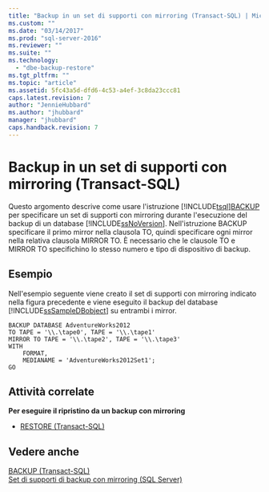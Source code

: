 ```yaml
---
title: "Backup in un set di supporti con mirroring (Transact-SQL) | Microsoft Docs"
ms.custom: ""
ms.date: "03/14/2017"
ms.prod: "sql-server-2016"
ms.reviewer: ""
ms.suite: ""
ms.technology: 
  - "dbe-backup-restore"
ms.tgt_pltfrm: ""
ms.topic: "article"
ms.assetid: 5fc43a5d-dfd6-4c53-a4ef-3c8da23ccc81
caps.latest.revision: 7
author: "JennieHubbard"
ms.author: "jhubbard"
manager: "jhubbard"
caps.handback.revision: 7
---
```

# Backup in un set di supporti con mirroring (Transact-SQL)
  Questo argomento descrive come usare l'istruzione [!INCLUDE[tsql](../../includes/tsql-md.md)][BACKUP](../../t-sql/statements/backup-transact-sql.md) per specificare un set di supporti con mirroring durante l'esecuzione del backup di un database [!INCLUDE[ssNoVersion](../../includes/ssnoversion-md.md)]. Nell'istruzione BACKUP specificare il primo mirror nella clausola TO, quindi specificare ogni mirror nella relativa clausola MIRROR TO. È necessario che le clausole TO e MIRROR TO specifichino lo stesso numero e tipo di dispositivo di backup.  
  
## Esempio  
 Nell'esempio seguente viene creato il set di supporti con mirroring indicato nella figura precedente e viene eseguito il backup del database [!INCLUDE[ssSampleDBobject](../../includes/sssampledbobject-md.md)] su entrambi i mirror.  
  
```  
BACKUP DATABASE AdventureWorks2012  
TO TAPE = '\\.\tape0', TAPE = '\\.\tape1'  
MIRROR TO TAPE = '\\.\tape2', TAPE = '\\.\tape3'  
WITH  
    FORMAT,  
    MEDIANAME = 'AdventureWorks2012Set1';  
GO  
```  
  
## Attività correlate  
 **Per eseguire il ripristino da un backup con mirroring**  
  
-   [RESTORE &#40;Transact-SQL&#41;](../Topic/RESTORE%20\(Transact-SQL\).md)  
  
## Vedere anche  
 [BACKUP &#40;Transact-SQL&#41;](../../t-sql/statements/backup-transact-sql.md)   
 [Set di supporti di backup con mirroring &#40;SQL Server&#41;](../../relational-databases/backup-restore/mirrored-backup-media-sets-sql-server.md)  
  
  